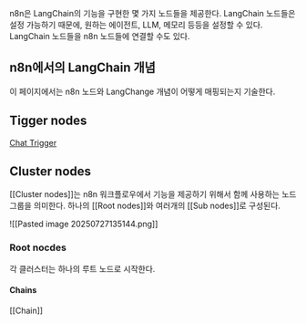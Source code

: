 n8n은 LangChain의 기능을 구현한 몇 가지 노드들을 제공한다. LangChain 노드들은 설정 가능하기 때문에, 원하는 에이전트, LLM, 메모리 등등을 설정할 수 있다. LangChain 노드들을 n8n 노드들에 연결할 수도 있다.

## n8n에서의 LangChain 개념
이 페이지에서는 n8n 노드와 LangChange 개념이 어떻게 매핑되는지 기술한다.

## Tigger nodes
[Chat Trigger](https://docs.n8n.io/integrations/builtin/core-nodes/n8n-nodes-langchain.chattrigger/)

## Cluster nodes
[[Cluster nodes]]는 n8n 워크플로우에서 기능을 제공하기 위해서 함께 사용하는 노드 그룹을 의미한다. 하나의 [[Root nodes]]와 여러개의 [[Sub nodes]]로 구성된다.

![[Pasted image 20250727135144.png]]

### Root nocdes
각 클러스터는 하나의 루트 노드로 시작한다.
#### Chains
[[Chain]]